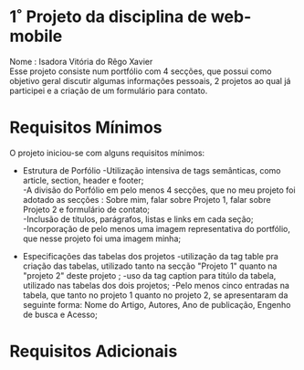 # 1˚ Projeto da disciplina de web-mobile
Nome : Isadora Vitória do Rêgo Xavier<br/>
Esse projeto consiste num portfólio com 4 secções, que possui como objetivo geral discutir algumas informações pessoais, 2 projetos ao qual já participei e a criação de um formulário para contato.

# Requisitos Mínimos
O projeto iniciou-se com alguns requisitos mínimos:

- Estrutura de Porfólio
  -Utilização intensiva de tags semânticas, como article, section, header e footer;<br/>
  -A divisão do Porfólio em pelo menos 4 secções, que no meu projeto foi adotado as secções : Sobre mim, falar sobre Projeto 1, falar sobre Projeto 2 e formulário de contato;<br/>
  -Inclusão de títulos, parágrafos, listas e links em cada seção;<br/>
  -Incorporação de pelo menos uma imagem representativa do portfólio, que nesse projeto foi uma imagem minha;<br/>

- Especificações das tabelas dos projetos
  -utilização da tag table pra criação das tabelas, utilizado tanto na secção "Projeto 1" quanto na "projeto 2" deste projeto ;
  -uso da tag caption para titúlo da tabela, utilizado nas tabelas dos dois projetos;
  -Pelo menos cinco entradas na tabela, que tanto no projeto 1 quanto no projeto 2, se apresentaram da seguinte forma: Nome do Artigo, Autores,	Ano de publicação, Engenho de busca	e Acesso;

# Requisitos Adicionais
